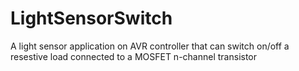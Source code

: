 # LightSensorSwitch
A light sensor application on AVR controller that can switch on/off a resestive load connected to a MOSFET n-channel transistor
